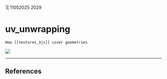 🗓️ 11052025 2029

# uv_unwrapping

```ad-summary
How [[textures_3js]] cover geometries
```

![](https://threejs-journey.com/assets/lessons/11/009.png)

---

## References

